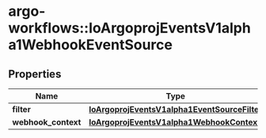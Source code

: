 # argo-workflows::IoArgoprojEventsV1alpha1WebhookEventSource

## Properties
Name | Type | Description | Notes
------------ | ------------- | ------------- | -------------
**filter** | [**IoArgoprojEventsV1alpha1EventSourceFilter**](IoArgoprojEventsV1alpha1EventSourceFilter.md) |  | [optional] 
**webhook_context** | [**IoArgoprojEventsV1alpha1WebhookContext**](IoArgoprojEventsV1alpha1WebhookContext.md) |  | [optional] 


